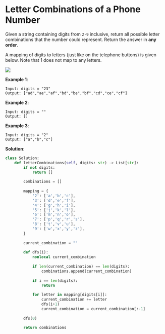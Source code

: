 # Letter Combinations of a Phone Number

Given a string containing digits from `2-9` inclusive, return all possible letter combinations that the number could represent. Return the answer in **any order**.

A mapping of digits to letters (just like on the telephone buttons) is given below. Note that 1 does not map to any letters.

![](https://assets.leetcode.com/uploads/2022/03/15/1200px-telephone-keypad2svg.png)

**Example 1**:

```
Input: digits = "23"
Output: ["ad","ae","af","bd","be","bf","cd","ce","cf"]
```

**Example 2**:

```
Input: digits = ""
Output: []
```

**Example 3**:

```
Input: digits = "2"
Output: ["a","b","c"]
```

**Solution**:

```python
class Solution:
    def letterCombinations(self, digits: str) -> List[str]:
        if not digits:
            return []
        
        combinations = []
        
        mapping = {
            '2': ['a','b','c'],
            '3': ['d','e','f'],
            '4': ['g','h','i'],
            '5': ['j','k','l'],
            '6': ['m','n','o'],
            '7': ['p','q','r','s'],
            '8': ['t','v','u'],
            '9': ['w','x','y','z'],
        }
        
        current_combination = ""
        
        def dfs(i):
            nonlocal current_combination
            
            if len(current_combination) == len(digits):
                combinations.append(current_combination)
            
            if i == len(digits):
                return
            
            for letter in mapping[digits[i]]:
                current_combination += letter
                dfs(i+1)
                current_combination = current_combination[:-1]
                
        dfs(0)
        
        return combinations
```
